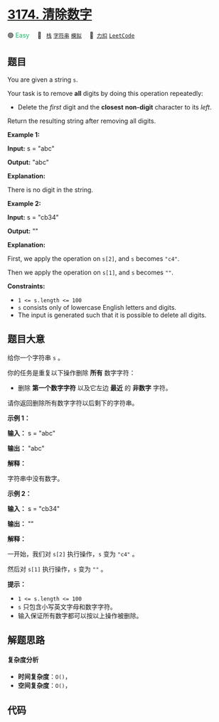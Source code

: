 # [3174. 清除数字](https://2xiao.github.io/leetcode-js/problem/3174.html)

🟢 <font color=#15bd66>Easy</font>&emsp; 🔖&ensp; [`栈`](/tag/stack.md) [`字符串`](/tag/string.md) [`模拟`](/tag/simulation.md)&emsp; 🔗&ensp;[`力扣`](https://leetcode.cn/problems/clear-digits) [`LeetCode`](https://leetcode.com/problems/clear-digits)

## 题目

You are given a string `s`.

Your task is to remove **all** digits by doing this operation repeatedly:

  * Delete the _first_ digit and the **closest** **non-digit** character to its _left_.

Return the resulting string after removing all digits.



**Example 1:**

**Input:** s = "abc"

**Output:** "abc"

**Explanation:**

There is no digit in the string.

**Example 2:**

**Input:** s = "cb34"

**Output:** ""

**Explanation:**

First, we apply the operation on `s[2]`, and `s` becomes `"c4"`.

Then we apply the operation on `s[1]`, and `s` becomes `""`.



**Constraints:**

  * `1 <= s.length <= 100`
  * `s` consists only of lowercase English letters and digits.
  * The input is generated such that it is possible to delete all digits.


## 题目大意

给你一个字符串 `s` 。

你的任务是重复以下操作删除 **所有**  数字字符：

  * 删除 **第一个数字字符**  以及它左边 **最近**  的 **非数字**  字符。

请你返回删除所有数字字符以后剩下的字符串。



**示例 1：**

**输入：** s = "abc"

**输出：** "abc"

**解释：**

字符串中没有数字。

**示例 2：**

**输入：** s = "cb34"

**输出：** ""

**解释：**

一开始，我们对 `s[2]` 执行操作，`s` 变为 `"c4"` 。

然后对 `s[1]` 执行操作，`s` 变为 `""` 。



**提示：**

  * `1 <= s.length <= 100`
  * `s` 只包含小写英文字母和数字字符。
  * 输入保证所有数字都可以按以上操作被删除。


## 解题思路

#### 复杂度分析

- **时间复杂度**：`O()`，
- **空间复杂度**：`O()`，

## 代码

```javascript

```